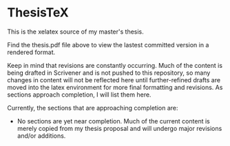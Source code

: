 ThesisTeX
=========

This is the xelatex source of my master's thesis.


Find the thesis.pdf file above to view the lastest committed version in a rendered format.


Keep in mind that revisions are constantly occurring. Much of the content is being drafted in Scrivener and is not pushed to this repository, so many changes in content will not be reflected here until further-refined drafts are moved into the latex environment for more final formatting and revisions. As sections approach completion, I will list them here.

Currently, the sections that are approaching completion are:
 - No sections are yet near completion. Much of the current content is merely copied from my thesis proposal and will undergo major revisions and/or additions.
